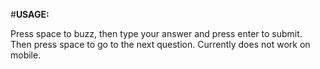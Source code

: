 #**USAGE:**

Press space to buzz, then type your answer and press enter to submit. Then press space to go to the next question. Currently does not work on mobile.
